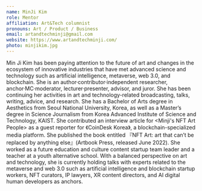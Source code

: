 ```yaml
---
name: MinJi Kim
role: Mentor
affiliation: Art&Tech columnist
pronouns: Art / Product / Business
email: artandtechminji@gmail.com
website: https://www.artandtechminji.com/
photo: minjikim.jpg
---
```


Min Ji Kim has been paying attention to the future of art and changes in the ecosystem of innovative industries that have met advanced science and technology such as artificial intelligence, metaverse, web 3.0, and blockchain. She is an author·contributor·independent researcher, anchor·MC·moderator, lecturer·presenter, advisor, and juror. She has been continuing her activities in art and technology-related broadcasting, talks, writing, advice, and research. She has a Bachelor of Arts degree in Aesthetics from Seoul National University, Korea, as well as a Master’s degree in Science Journalism from Korea Advanced Institute of Science and Technology, KAIST. She contributed an interview article for <Minji's NFT Art People> as a guest reporter for 《CoinDesk Korea》, a blockchain-specialized media platform. She published the book entitled 『NFT Art: art that can’t be replaced by anything else』(Artbook Press, released June 2022). She worked as a future education and culture content startup team leader and a teacher at a youth alternative school. With a balanced perspective on art and technology, she is currently holding talks with experts related to the metaverse and web 3.0 such as artificial intelligence and blockchain startup workers, NFT curators, IP lawyers, XR content directors, and AI digital human developers as anchors.
